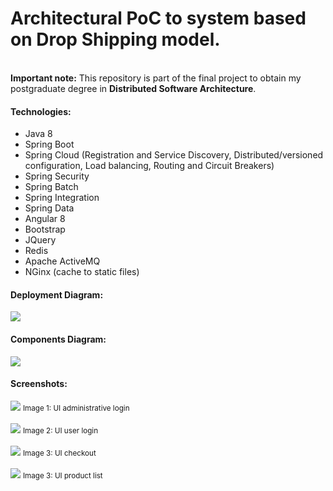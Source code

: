 # Architectural PoC to system based on Drop Shipping model.
<br/>
<strong>Important note:</strong> This repository is part of the final project to obtain my postgraduate degree in <strong>Distributed Software Architecture</strong>.
<br/>
<h4>Technologies:</h4>
<ul>
  <li>Java 8</li>
  <li>Spring Boot</li>  
  <li>Spring Cloud (Registration and Service Discovery, Distributed/versioned configuration, Load balancing, Routing and Circuit Breakers)</li>
  <li>Spring Security</li>  
  <li>Spring Batch</li>
  <li>Spring Integration</li>
  <li>Spring Data</li>
  <li>Angular 8</li>
  <li>Bootstrap</li>  
  <li>JQuery</li>
  <li>Redis</li>
  <li>Apache ActiveMQ</li>
  <li>NGinx (cache to static files)</li>  
 </ul>
<h4>Deployment Diagram:</h4>
<img src="https://github.com/Waelson/poc-pucminas/blob/master/diagram_deployment.png">
<br/>
<h4>Components Diagram:</h4>
<img src="https://github.com/Waelson/poc-pucminas/blob/master/components_diagram.png">
<br/>
<h4>Screenshots:</h4>
<img src="https://github.com/Waelson/poc-pucminas/blob/master/admin_login.png">
<small>Image 1: UI administrative login</small>
<br/>
<br/>
<img src="https://github.com/Waelson/poc-pucminas/blob/master/user_login.png">
<small>Image 2: UI user login</small>
<br/>
<br/>
<img src="https://github.com/Waelson/poc-pucminas/blob/master/checkout.png">
<small>Image 3: UI checkout</small>
<br/>
<br/>
<img src="https://github.com/Waelson/poc-pucminas/blob/master/product_list.png">
<small>Image 3: UI product list</small>

